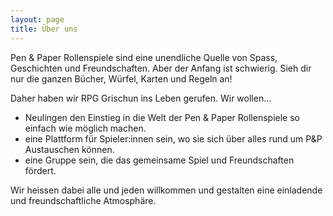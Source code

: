 ```yaml
---
layout: page
title: Über uns
---
```


Pen & Paper Rollenspiele sind eine unendliche Quelle von Spass, Geschichten und Freundschaften. Aber der Anfang ist schwierig. Sieh dir nur die ganzen Bücher, Würfel, Karten und Regeln an!

Daher haben wir RPG Grischun ins Leben gerufen. Wir wollen...

- Neulingen den Einstieg in die Welt der Pen & Paper Rollenspiele so einfach wie möglich machen.
- eine Plattform für Spieler:innen sein, wo sie sich über alles rund um P&P Austauschen können.
- eine Gruppe sein, die das gemeinsame Spiel und Freundschaften fördert.

Wir heissen dabei alle und jeden willkommen und gestalten eine einladende und freundschaftliche Atmosphäre.
